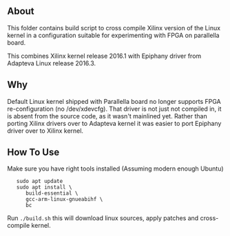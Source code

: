 About
-----------

This folder contains build script to cross compile Xilinx version of the Linux
kernel in a configuration suitable for experimenting with FPGA on parallella
board.

This combines Xilinx kernel release 2016.1 with Epiphany driver from Adapteva Linux release 2016.3.


Why
-------

Default Linux kernel shipped with Parallella board no longer supports FPGA
re-configuration (no /dev/xdevcfg). That driver is not just not compiled in, it
is absent from the source code, as it wasn't mainlined yet. Rather than porting
Xilinx drivers over to Adapteva kernel it was easier to port Epiphany driver
over to Xilinx kernel.

How To Use
--------------

Make sure you have right tools installed (Assuming modern enough Ubuntu)

```
   sudo apt update
   sudo apt install \
      build-essential \
      gcc-arm-linux-gnueabihf \
      bc
```

Run `./build.sh` this will download linux sources, apply patches and cross-compile kernel.
